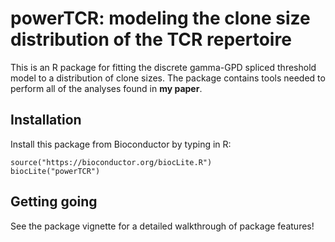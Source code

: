 # powerTCR: modeling the clone size distribution of the TCR repertoire

This is an R package for fitting the discrete gamma-GPD spliced threshold model to a distribution of clone sizes. The package contains tools needed to perform all of the analyses found in __my paper__. 

## Installation

Install this package from Bioconductor by typing in R:
```{r}
source("https://bioconductor.org/biocLite.R")
biocLite("powerTCR")
```

## Getting going

See the package vignette for a detailed walkthrough of package features!


